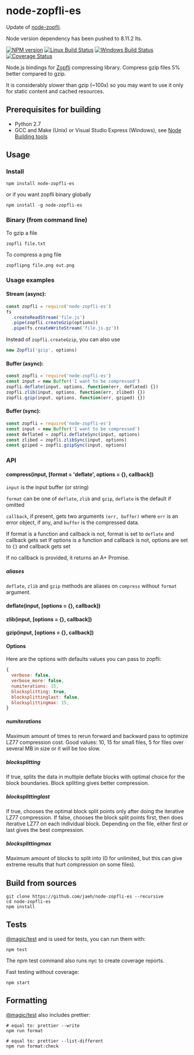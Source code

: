 # node-zopfli-es

Update of [node-zopfli](https://npmjs.com/package/node-zopfli).

Node version dependency has been pushed to 8.11.2 lts.

[![NPM version][npm-image]][npm-url]
[![Linux Build Status][travis-image]][travis-url]
[![Windows Build Status][appveyor-image]][appveyor-url]
[![Coverage Status][coveralls-image]][coveralls-url]

Node.js bindings for [Zopfli](https://en.wikipedia.org/wiki/Zopfli) compressing library.
Compress gzip files 5% better compared to gzip.

It is considerably slower than gzip (~100x) so you may want to use it only for static content and cached resources.


## Prerequisites for building

* Python 2.7
* GCC and Make (Unix) or Visual Studio Express (Windows), see [Node Building tools](https://github.com/TooTallNate/node-gyp#installation)

## Usage

### Install

```shell
npm install node-zopfli-es
```

or if you want zopfli binary globally

```shell
npm install -g node-zopfli-es
```

### Binary (from command line)
To gzip a file

```shell
zopfli file.txt
```

To compress a png file

```shell
zopflipng file.png out.png
```

### Usage examples
#### Stream (async):

```js
const zopfli = require('node-zopfli-es')
fs
  .createReadStream('file.js')
  .pipe(zopfli.createGzip(options))
  .pipe(fs.createWriteStream('file.js.gz'))
```

Instead of `zopfli.createGzip`, you can also use

```js
new Zopfli('gzip', options)
```

#### Buffer (async):

```js
const zopfli = require('node-zopfli-es')
const input = new Buffer('I want to be compressed')
zopfli.deflate(input, options, function(err, deflated) {})
zopfli.zlib(input, options, function(err, zlibed) {})
zopfli.gzip(input, options, function(err, gziped) {})
```

#### Buffer (sync):

```js
const zopfli = require('node-zopfli-es')
const input = new Buffer('I want to be compressed')
const deflated = zopfli.deflateSync(input, options)
const zlibed = zopfli.zlibSync(input, options)
const gziped = zopfli.gzipSync(input, options)
```

### API

#### compress(input, [format = 'deflate', options = {}, callback])

`input` is the input buffer (or string)

`format` can be one of `deflate`, `zlib` and `gzip`, `deflate` is the default if omitted

`callback`, if present, gets two arguments
`(err, buffer)` where `err` is an error object, if any, and `buffer` is the compressed data.

If format is a function and callback is not, format is set to `deflate` and callback gets set
If options is a function and callback is not, options are set to `{}` and callback gets set

If no callback is provided, it returns an A+ Promise.

##### aliases

`deflate`, `zlib` and `gzip` methods are aliases on `compress` without `format` argument.

#### deflate(input, [options = {}, callback])

#### zlib(input, [options = {}, callback])

#### gzip(input, [options = {}, callback])


#### Options

Here are the options with defaults values you can pass to zopfli:

```js
{
  verbose: false,
  verbose_more: false,
  numiterations: 15,
  blocksplitting: true,
  blocksplittinglast: false,
  blocksplittingmax: 15,
}
```

##### numiterations
Maximum amount of times to rerun forward and backward pass to optimize LZ77 compression cost. Good values: 10, 15 for small files, 5 for files over several MB in size or it will be too slow.

##### blocksplitting
If true, splits the data in multiple deflate blocks with optimal choice for the block boundaries. Block splitting gives better compression.

##### blocksplittinglast
If true, chooses the optimal block split points only after doing the iterative LZ77 compression. If false, chooses the block split points first, then does iterative LZ77 on each individual block. Depending on the file, either first or last gives the best compression.

##### blocksplittingmax
Maximum amount of blocks to split into (0 for unlimited, but this can give extreme results that hurt compression on some files).


## Build from sources

```shell
git clone https://github.com/jaeh/node-zopfli-es --recursive
cd node-zopfli-es
npm install
```

## Tests
[@magic/test](https://github.com/magic/test) and is used for tests, you can run them with:

```shell
npm test
```
The npm test command also runs nyc to create coverage reports.

Fast testing without coverage:

```shell
npm start
```

## Formatting

[@magic/test](https://github.com/magic/test) also includes prettier:

```shell
# equal to: prettier --write
npm run format

# equal to: prettier --list-different
npm run format:check
```

[npm-image]: https://img.shields.io/npm/v/node-zopfli-es.svg
[npm-url]: https://www.npmjs.com/package/node-zopfli-es
[travis-image]: https://img.shields.io/travis/jaeh/node-zopfli-es/master.svg?label=Linux%20build
[travis-url]: https://travis-ci.org/jaeh/node-zopfli-es
[appveyor-image]: https://img.shields.io/appveyor/ci/jaeh/node-zopfli-es/master.svg?label=Windows%20build
[appveyor-url]: https://ci.appveyor.com/project/jaeh/node-zopfli-es/branch/master
[coveralls-image]: https://coveralls.io/repos/github/jaeh/node-zopfli-es/badge.svg?branch=master
[coveralls-url]: https://coveralls.io/r/jaeh/node-zopfli-es?branch=master
